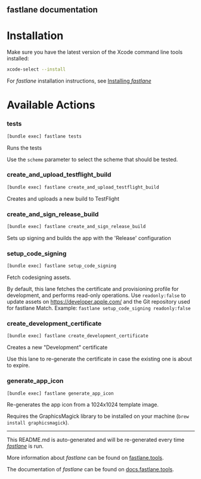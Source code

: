 fastlane documentation
----

# Installation

Make sure you have the latest version of the Xcode command line tools installed:

```sh
xcode-select --install
```

For _fastlane_ installation instructions, see [Installing _fastlane_](https://docs.fastlane.tools/#installing-fastlane)

# Available Actions

### tests

```sh
[bundle exec] fastlane tests
```

Runs the tests



Use the `scheme` parameter to select the scheme that should be tested.

### create_and_upload_testflight_build

```sh
[bundle exec] fastlane create_and_upload_testflight_build
```

Creates and uploads a new build to TestFlight

### create_and_sign_release_build

```sh
[bundle exec] fastlane create_and_sign_release_build
```

Sets up signing and builds the app with the 'Release' configuration

### setup_code_signing

```sh
[bundle exec] fastlane setup_code_signing
```

Fetch codesigning assets.

By default, this lane fetches the certificate and provisioning profile for development, and performs read-only operations.
Use `readonly:false` to update assets on https://developer.apple.com/ and the Git repository used for fastlane Match.
Example: `fastlane setup_code_signing readonly:false`

### create_development_certificate

```sh
[bundle exec] fastlane create_development_certificate
```

Creates a new "Development" certificate

Use this lane to re-generate the certificate in case the existing one is about to expire.

### generate_app_icon

```sh
[bundle exec] fastlane generate_app_icon
```

Re-generates the app icon from a 1024x1024 template image.

Requires the GraphicsMagick library to be installed on your machine (`brew install graphicsmagick`).

----

This README.md is auto-generated and will be re-generated every time [_fastlane_](https://fastlane.tools) is run.

More information about _fastlane_ can be found on [fastlane.tools](https://fastlane.tools).

The documentation of _fastlane_ can be found on [docs.fastlane.tools](https://docs.fastlane.tools).
